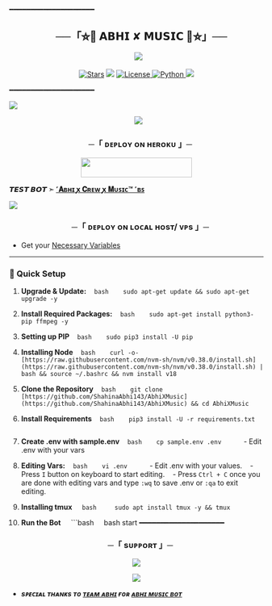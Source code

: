 ━━━━━━━━━━━━━━━━━━━━

<h2 align="center">
    ──「⛦🦋 𝗔𝗕𝗛𝗜 ✘ 𝗠𝗨𝗦𝗜𝗖 🦋⛦」──
</h2>

<p align="center">
  <img src="https://graph.org/file/5df0f31e3612c88517974-9b03d92ba43d946d40.jpg">
</p>

<p align="center">
<a href="https://github.com/ShahinaAbhi143/AbhiXMusic/stargazers"><img src="https://img.shields.io/github/stars/ShahinaAbhi143/AbhiXMusic?color=black&logo=github&logoColor=black&style=for-the-badge" alt="Stars" /></a>
<a href="https://github.com/ShahinaAbhi143/AbhiXMusic/network/members"> <img src="https://img.shields.io/github/forks/ShahinaAbhi143/AbhiXMusic?color=black&logo=github&logoColor=black&style=for-the-badge" /></a>
<a href="https://github.com/ShahinaAbhi143/AbhiXMusic/blob/master/LICENSE"> <img src="https://img.shields.io/badge/License-MIT-blueviolet?style=for-the-badge" alt="License" /> </a>
<a href="https://www.python.org/"> <img src="https://img.shields.io/badge/Written%20in-Python-orange?style=for-the-badge&logo=python" alt="Python" /> </a>
<a href="https://github.com/ShahinaAbhi143/AbhiXMusic/commits/master"> <img src="https://img.shields.io/github/last-commit/ShahinaAbhi143/AbhiXMusic?color=blue&logo=github&logoColor=green&style=for-the-badge" /></a>
</p>

━━━━━━━━━━━━━━━━━━━━
</h2>
<img src="https://readme-typing-svg.herokuapp.com?color=FF0000&width=420&lines=♦𝙳𝙴𝙿𝙻𝙾𝚈+𝙾𝙽+𝙷𝙴𝚁𝙾𝙺𝚄♦;📡+𝙽𝙾+𝙷𝙴𝚁𝙾𝙺𝚄+𝙱𝙰𝙽+𝙸𝚂𝚂𝚄𝙴+𝙰𝙻𝚂𝙾+𝚅𝙿𝚂+𝙳𝙴𝙿𝙻𝙾𝚈+📍+𝙿𝚁𝙴𝚂𝙴𝙽𝚃;❤️+𝙿𝙾𝚆𝙴𝚁𝙳+𝙱𝚈+𝙰𝙱𝙷𝙸+𝙺𝙸𝙽𝙶🔥">

<p align="center">
  <img src="https://telegra.ph/file/925eade709484516c5fe3.jpg">
</p>

<h3 align="center">
    ─「 ᴅᴇᴩʟᴏʏ ᴏɴ ʜᴇʀᴏᴋᴜ 」─
</h3>

<p align="center"><a href="https://dashboard.heroku.com/new?template=https://github.com/ShahinaAbhi143/AbhiXMusic"> <img src="https://img.shields.io/badge/Deploy%20On%20Heroku-black?style=for-the-badge&logo=heroku" width="220" height="38.45"/></a></p>

</p>

**𝙏𝙀𝙎𝙏 𝘽𝙊𝙏 ➣ [˹𝐀ʙʜɪ ꭙ 𝐂ʀᴇᴡ ꭙ 𝐌ᴜꜱɪᴄ™ ˹ʙꜱ](https://t.me/CrewMusic_bot)**


<img src="https://readme-typing-svg.herokuapp.com?color=FF0000&width=420&lines=⚠️𝗙𝗢𝗥𝗞+𝗧𝗛𝗜𝗦+𝗥𝗘𝗣𝗢+𝗙𝗜𝗥𝗦𝗧𝗟𝗬⚠️">

<h3 align="center">
    ─「 ᴅᴇᴩʟᴏʏ ᴏɴ ʟᴏᴄᴀʟ ʜᴏsᴛ/ ᴠᴘs 」─
</h3>

- Get your [Necessary Variables](https://github.com/ShahinaAbhi143/AbhiXMusic/blob/master/sample.env)
---

### 🔧 Quick Setup

1. **Upgrade & Update:**
   ```bash
   sudo apt-get update && sudo apt-get upgrade -y
   ```

2. **Install Required Packages:**
   ```bash
   sudo apt-get install python3-pip ffmpeg -y
   ```
3. **Setting up PIP**
   ```bash
   sudo pip3 install -U pip
   ```
4. **Installing Node**
   ```bash
   curl -o- [https://raw.githubusercontent.com/nvm-sh/nvm/v0.38.0/install.sh](https://raw.githubusercontent.com/nvm-sh/nvm/v0.38.0/install.sh) | bash && source ~/.bashrc && nvm install v18
   ```
5. **Clone the Repository**
   ```bash
   git clone [https://github.com/ShahinaAbhi143/AbhiXMusic](https://github.com/ShahinaAbhi143/AbhiXMusic) && cd AbhiXMusic
   ```
6. **Install Requirements**
   ```bash
   pip3 install -U -r requirements.txt
   ```
7. **Create .env with sample.env**
   ```bash
   cp sample.env .env
   ```
   - Edit .env with your vars
8. **Editing Vars:**
   ```bash
   vi .env
   ```
   - Edit .env with your values.
   - Press `I` button on keyboard to start editing.
   - Press `Ctrl + C` once you are done with editing vars and type `:wq` to save .env or `:qa` to exit editing.
9. **Installing tmux**
    ```bash
    sudo apt install tmux -y && tmux
    ```
10. **Run the Bot**
    ```bash
    bash start
━━━━━━━━━━━━━━━━━━━━

<h3 align="center">
    ─「 sᴜᴩᴩᴏʀᴛ 」─
</h3>

<p align="center">
<a href="[https://t.me/imagine_iq](https://t.me/imagine_iq)"><img src="[https://img.shields.io/badge/-Support%20Group-blue.svg?style=for-the-badge&logo=Telegram](https://img.shields.io/badge/-Support%20Group-blue.svg?style=for-the-badge&logo=Telegram)"></a>
</p>

<p align="center">
<a href="[https://t.me/imagine_iq](https://t.me/imagine_iq)"><img src="[https://img.shields.io/badge/-Support%20Channel-blue.svg?style=for-the-badge&logo=Telegram](https://img.shields.io/badge/-Support%20Channel-blue.svg?style=for-the-badge&logo=Telegram)"></a>
</p>

- <b> _sᴩᴇᴄɪᴀʟ ᴛʜᴀɴᴋs ᴛᴏ [ᴛᴇᴀᴍ ᴀʙʜɪ](https://github.com/ShahinaAbhi143) ғᴏʀ [ᴀʙʜɪ ᴍᴜsɪᴄ ʙᴏᴛ](https://t.me/imagine_iq)_</b>

